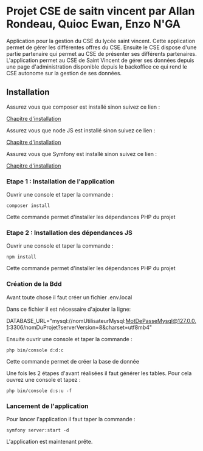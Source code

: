 # Projet CSE de saitn vincent par Allan Rondeau, Quioc Ewan, Enzo N'GA 

Application pour la gestion du CSE du lycée saint vincent. Cette application permet de gérer les différentes offres du CSE.
Ensuite le CSE dispose d'une partie partenaire qui permet au CSE de présenter ses différents partenaires.
L'application permet au CSE de Saint Vincent de gérer ses données depuis une page d'administration disponible depuis le backoffice ce qui 
rend le CSE autonome sur la gestion de ses données.

## Installation

Assurez vous que composer est installé sinon suivez ce lien :

[Chapitre d'installation](https://getcomposer.org/doc/00-intro.md)

Assurez vous que node JS est installé sinon suivez ce lien :

[Chapitre d'installation](https://nodejs.org/fr/download/package-manager)

Assurez vous que Symfony est installé sinon suivez ce lien :

[Chapitre d'installation](https://symfony.com/download)

### Etape 1 : Installation de l'application

Ouvrir une console et taper la commande :

```console
composer install
```

Cette commande permet d'installer les dépendances PHP du projet

### Etape 2 : Installation des dépendances JS

Ouvrir une console et taper la commande : 

```console
npm install
```

Cette commande permet d'installer les dépendances PHP du projet

### Création de la Bdd

Avant toute chose il faut créer un fichier .env.local

Dans ce fichier il est nécessaire d'ajouter la ligne:

DATABASE_URL="mysql://nomUtilisateurMysql:MotDePasseMysql@127.0.0.1:3306/nomDuProjet?serverVersion=8&charset=utf8mb4"

Ensuite ouvrir une console et taper la commande : 

```console
php bin/console d:d:c
```
Cette commande permet de créer la base de donnée

Une fois les 2 étapes d'avant réalisées il faut générer les tables.
Pour cela ouvrez une console et tapez : 

```console
php bin/console d:s:u -f
```

### Lancement de l'application

Pour lancer l'application il faut taper la commande :

```console
symfony server:start -d
```

L'application est maintenant prête.